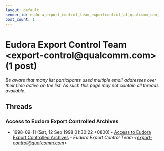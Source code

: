 ```yaml
---
layout: default
sender_id: eudora_export_control_team_exportcontrol_at_qualcomm_com_
post_count: 1
---
```


# Eudora Export Control Team <export-control<span>@</span>qualcomm.com> (1 post)

_Be aware that many list participants used multiple email addresses over their time active on the list. As such this page may not contain all threads available._

## Threads

### Access to Eudora Export Controlled Archives
+ 1998-09-11 (Sat, 12 Sep 1998 01:30:22 +0800) - [Access to Eudora Export Controlled Archives](/archive/1998/09/b97cd7d0cd71e64e037befc2a6a8e02696e145ad2a8d59f225bdd53fce5ccd7e) - _Eudora Export Control Team \<export-control@qualcomm.com\>_

